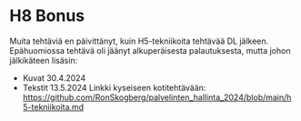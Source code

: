 # H8 Bonus

Muita tehtäviä en päivittänyt, kuin H5-tekniikoita tehtävää DL jälkeen. Epähuomiossa tehtävä oli jäänyt alkuperäisesta palautuksesta, mutta johon jälkikäteen lisäsin:
- Kuvat 30.4.2024
- Tekstit 13.5.2024
Linkki kyseiseen kotitehtävään: https://github.com/RonSkogberg/palvelinten_hallinta_2024/blob/main/h5-tekniikoita.md
